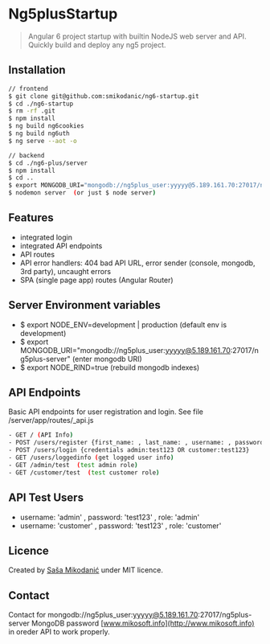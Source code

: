 # Ng5plusStartup
> Angular 6 project startup with builtin NodeJS web server and API. Quickly build and deploy any ng5 project.

## Installation
```bash
// frontend
$ git clone git@github.com:smikodanic/ng6-startup.git
$ cd ./ng6-startup
$ rm -rf .git
$ npm install
$ ng build ng6cookies
$ ng build ng6uth
$ ng serve --aot -o

// backend
$ cd ./ng6-plus/server
$ npm install
$ cd ..
$ export MONGODB_URI="mongodb://ng5plus_user:yyyyy@5.189.161.70:27017/ng5plus-server"
$ nodemon server  (or just $ node server)
```

## Features
- integrated login
- integrated API endpoints
- API routes
- API error handlers: 404 bad API URL, error sender (console, mongodb, 3rd party), uncaught errors
- SPA (single page app) routes (Angular Router)


## Server Environment variables
- $ export NODE_ENV=development | production    (default env is development)
- $ export MONGODB_URI="mongodb://ng5plus_user:yyyyy@5.189.161.70:27017/ng5plus-server"   (enter mongodb URI)
- $ export NODE_RIND=true    (rebuild mongodb indexes)


## API Endpoints
Basic API endpoints for user registration and login. See file /server/app/routes/_api.js
```bash
- GET / (API Info)
- POST /users/register {first_name: , last_name: , username: , password: , role: 'admin | customer'}
- POST /users/login {credentials admin:test123 OR customer:test123}
- GET /users/loggedinfo (get logged user info)
- GET /admin/test  (test admin role)
- GET /customer/test  (test customer role)
```

## API Test Users
- username: 'admin' , password: 'test123' , role: 'admin'
- username: 'customer' , password: 'test123' , role: 'customer'


## Licence
Created by [Saša Mikodanić](http://www.mikosoft.info) under MIT licence.


## Contact
Contact for mongodb://ng5plus_user:yyyyy@5.189.161.70:27017/ng5plus-server MongoDB password [www.mikosoft.info](http://www.mikosoft.info) in oreder API to work properly.
